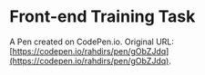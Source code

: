 # Front-end Training Task

A Pen created on CodePen.io. Original URL: [https://codepen.io/rahdirs/pen/gObZJdq](https://codepen.io/rahdirs/pen/gObZJdq).

